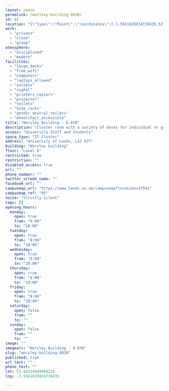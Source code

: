 ```yaml
---
layout: space
permalink: /worsley-building-8038/
id: 65
location: "{\"type\":\"Point\",\"coordinates\":[-1.5561629834730435,53.80334949968224]}"
work:
  - "private"
  - "close"
  - "group"
atmosphere:
  - "disciplined"
  - "modern"
facilities:
  - "large_desks"
  - "free_wifi"
  - "computers"
  - "laptops_allowed"
  - "sockets"
  - "signal"
  - "printers_copiers"
  - "projector"
  - "toilets"
  - "bike_racks"
  - "gender_neutral_toilets"
  - "wheelchair_accessible"
title: "Worsley Building - 8.038"
description: "Cluster room with a variety of desks for individual or group study. 52 seat capacity."
access: "University Staff and Students"
space_type: "IT Cluster"
address: "University of Leeds, LS2 9JT"
building: "Worsley building"
floor: "Level 8"
restricted: true
restriction: ""
disabled_access: true
url: ""
phone_number: ""
twitter_screen_name: ""
facebook_url: ""
campusmap_url: "https://www.leeds.ac.uk/campusmap?location=17591"
campusmap_ref: "95"
noise: "Strictly silent"
tags: []
opening_hours:
  monday:
    open: true
    from: "8:00"
    to: "18:00"
  tuesday:
    open: true
    from: "8:00"
    to: "18:00"
  wednesday:
    open: true
    from: "8:00"
    to: "18:00"
  thursday:
    open: true
    from: "8:00"
    to: "18:00"
  friday:
    open: true
    from: "8:00"
    to: "18:00"
  saturday:
    open: false
    from: ""
    to: ""
  sunday:
    open: false
    from: ""
    to: ""
image: ""
imagealt: "Worsley Building - 8.038"
slug: "worsley-building-8038"
published: true
url_text: ""
phone_text: ""
lat: 53.80334949968224
lng: -1.5561629834730435

---
```

